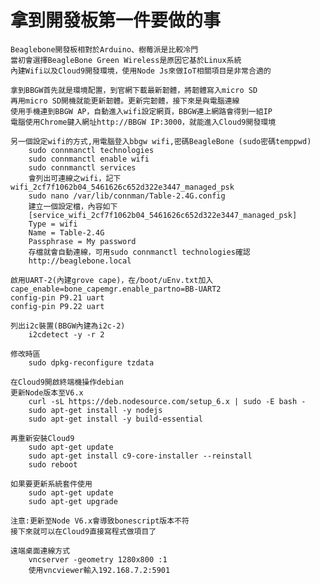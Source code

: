 # 拿到開發板第一件要做的事

    Beaglebone開發板相對於Arduino、樹莓派是比較冷門
    當初會選擇BeagleBone Green Wireless是原因它基於Linux系統
    內建Wifi以及Cloud9開發環境，使用Node Js來做IoT相關項目是非常合適的

    拿到BBGW首先就是環境配置，到官網下載最新韌體，將韌體寫入micro SD
    再用micro SD開機就能更新韌體。更新完韌體，接下來是與電腦連線
    使用手機連到BBGW AP，自動進入wifi設定網頁，BBGW連上網路會得到一組IP
    電腦使用Chrome鍵入網址http://BBGW IP:3000，就能進入Cloud9開發環境

```linux
另一個設定wifi的方式,用電腦登入bbgw wifi,密碼BeagleBone (sudo密碼temppwd)
    sudo connmanctl technologies
    sudo connmanctl enable wifi
    sudo connmanctl services
    會列出可連線之wifi，記下wifi_2cf7f1062b04_5461626c652d322e3447_managed_psk
    sudo nano /var/lib/connman/Table-2.4G.config
    建立一個設定檔，內容如下
    [service_wifi_2cf7f1062b04_5461626c652d322e3447_managed_psk]
    Type = wifi
    Name = Table-2.4G
    Passphrase = My password
    存檔就會自動連線，可用sudo connmanctl technologies確認
    http://beaglebone.local
```

```linux
啟用UART-2(內建grove cape)，在/boot/uEnv.txt加入cape_enable=bone_capemgr.enable_partno=BB-UART2
config-pin P9.21 uart
config-pin P9.22 uart
```

```linux
列出i2c裝置(BBGW內建為i2c-2) 
    i2cdetect -y -r 2
```

```linux
修改時區
    sudo dpkg-reconfigure tzdata
```

```linux
在Cloud9開啟終端機操作debian
更新Node版本至V6.x
    curl -sL https://deb.nodesource.com/setup_6.x | sudo -E bash -
    sudo apt-get install -y nodejs
    sudo apt-get install -y build-essential
```

```linux
再重新安裝Cloud9
    sudo apt-get update 
    sudo apt-get install c9-core-installer --reinstall 
    sudo reboot
```

```linux
如果要更新系統套件使用
    sudo apt-get update
    sudo apt-get upgrade 
```

    注意:更新至Node V6.x會導致bonescript版本不符
    接下來就可以在Cloud9直接寫程式做項目了

```linux
遠端桌面連線方式
    vncserver -geometry 1280x800 :1
    使用vncviewer輸入192.168.7.2:5901
```
